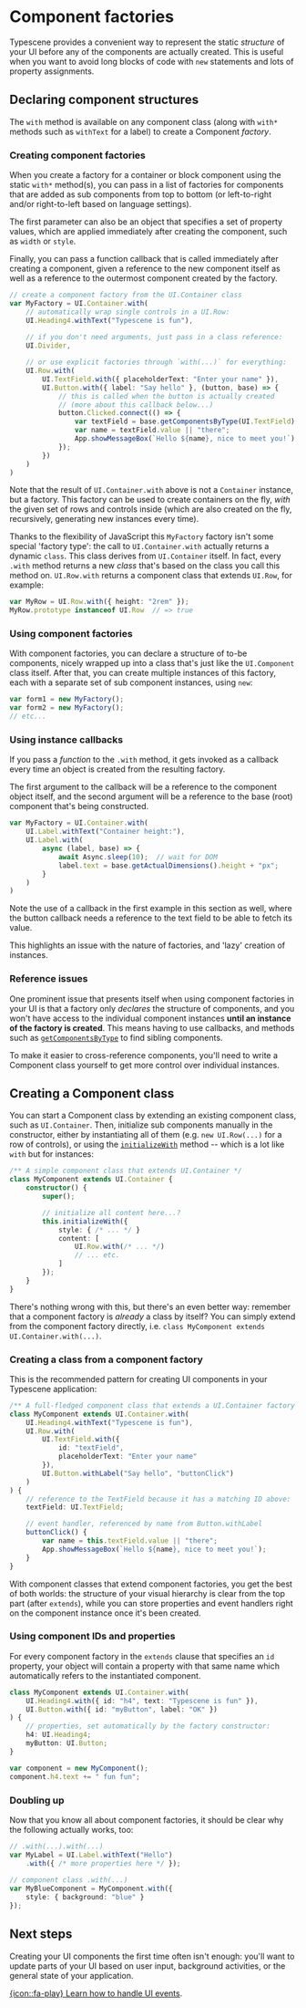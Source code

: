 # Component factories
<!-- id: start/ui/factories -->
<!-- sort: 02 -->

<!-- ## -->
<!-- type: intro -->
Typescene provides a convenient way to represent the static _structure_ of your UI before any of the components are actually created. This is useful when you want to avoid long blocks of code with `new` statements and lots of property assignments.

## Declaring component structures

The `with` method is available on any component class (along with `with*` methods such as `withText` for a label) to create a Component _factory_.

### Creating component factories
<!-- type: task -->

When you create a factory for a container or block component using the static `with*` method(s), you can pass in a list of factories for components that are added as sub components from top to bottom (or left-to-right and/or right-to-left based on language settings).

The first parameter can also be an object that specifies a set of property values, which are applied immediately after creating the component, such as `width` or `style`.

Finally, you can pass a function callback that is called immediately after creating a component, given a reference to the new component itself as well as a reference to the outermost component created by the factory.

<!-- ## -->
<!-- type: example -->
<!-- displayResult: MyFactory -->
```typescript
// create a component factory from the UI.Container class
var MyFactory = UI.Container.with(
    // automatically wrap single controls in a UI.Row:
    UI.Heading4.withText("Typescene is fun"),
    
    // if you don't need arguments, just pass in a class reference:
    UI.Divider,

    // or use explicit factories through `with(...)` for everything:
    UI.Row.with(
        UI.TextField.with({ placeholderText: "Enter your name" }),
        UI.Button.with({ label: "Say hello" }, (button, base) => {
            // this is called when the button is actually created
            // (more about this callback below...)
            button.Clicked.connect(() => {
                var textField = base.getComponentsByType(UI.TextField)[0];
                var name = textField.value || "there";
                App.showMessageBox(`Hello ${name}, nice to meet you!`);
            });
        })
    )
)
```

<!-- ## -cont'd -->
Note that the result of `UI.Container.with` above is not a `Container` instance, but a factory. This factory can be used to create containers on the fly, _with_ the given set of rows and controls inside (which are also created on the fly, recursively, generating new instances every time).

Thanks to the flexibility of JavaScript this `MyFactory` factory isn't some special 'factory type': the call to `UI.Container.with` actually returns a dynamic `class`. This class derives from `UI.Container` itself. In fact, every `.with` method returns a new _class_ that's based on the class you call this method on. `UI.Row.with` returns a component class that extends `UI.Row`, for example:

```typescript
var MyRow = UI.Row.with({ height: "2rem" });
MyRow.prototype instanceof UI.Row  // => true
```

### Using component factories
<!-- type: task -->

With component factories, you can declare a structure of to-be components, nicely wrapped up into a class that's just like the `UI.Component` class itself. After that, you can create multiple instances of this factory, each with a separate set of sub component instances, using `new`:

```typescript
var form1 = new MyFactory();
var form2 = new MyFactory();
// etc...
```

### Using instance callbacks
<!-- type: task -->

If you pass a _function_ to the `.with` method, it gets invoked as a callback every time an object is created from the resulting factory.

The first argument to the callback will be a reference to the component object itself, and the second argument will be a reference to the base (root) component that's being constructed.

```typescript
var MyFactory = UI.Container.with(
    UI.Label.withText("Container height:"),
    UI.Label.with(
        async (label, base) => {
            await Async.sleep(10);  // wait for DOM
            label.text = base.getActualDimensions().height + "px";
        }
    )
)
```

Note the use of a callback in the first example in this section as well, where the button callback needs a reference to the text field to be able to fetch its value.

This highlights an issue with the nature of factories, and 'lazy' creation of instances.

### Reference issues
<!-- type: note -->

One prominent issue that presents itself when using component factories in your UI is that a factory only _declares_ the structure of components, and you won't have access to the individual component instances **until an instance of the factory is created**. This means having to use callbacks, and methods such as [`getComponentsByType`](~/UI.Component/getComponentsByType) to find sibling components.

To make it easier to cross-reference components, you'll need to write a Component class yourself to get more control over individual instances.


## Creating a Component class

You can start a Component class by extending an existing component class, such as `UI.Container`. Then, initialize sub components manually in the constructor, either by instantiating all of them (e.g. `new UI.Row(...)` for a row of controls), or using the [`initializeWith`](~/UI.Component/initializeWith) method -- which is a lot like `with` but for instances:

```typescript
/** A simple component class that extends UI.Container */
class MyComponent extends UI.Container {
    constructor() {
        super();

        // initialize all content here...?
        this.initializeWith({
            style: { /* ... */ }
            content: [
                UI.Row.with(/* ... */)
                // ... etc.
            ]
        });
    }
}
```

There's nothing wrong with this, but there's an even better way: remember that a component factory is _already_ a class by itself? You can simply extend from the component factory directly, i.e. `class MyComponent extends UI.Container.with(...)`.

### Creating a class from a component factory
<!-- type: task -->

This is the recommended pattern for creating UI components in your Typescene application:

<!-- ## -->
<!-- type: example -->
<!-- displayResult: MyComponent -->
```typescript
/** A full-fledged component class that extends a UI.Container factory */
class MyComponent extends UI.Container.with(
    UI.Heading4.withText("Typescene is fun"),
    UI.Row.with(
        UI.TextField.with({
            id: "textField",
            placeholderText: "Enter your name"
        }),
        UI.Button.withLabel("Say hello", "buttonClick")
    )
) {
    // reference to the TextField because it has a matching ID above:
    textField: UI.TextField;

    // event handler, referenced by name from Button.withLabel
    buttonClick() {
        var name = this.textField.value || "there";
        App.showMessageBox(`Hello ${name}, nice to meet you!`);
    }
}
```

<!-- ## -cont'd -->
With component classes that extend component factories, you get the best of both worlds: the structure of your visual hierarchy is clear from the top part (after `extends`), while you can store properties and event handlers right on the component instance once it's been created.

### Using component IDs and properties
<!-- type: task -->

For every component factory in the `extends` clause that specifies an `id` property, your object will contain a property with that same name which automatically refers to the instantiated component.

```typescript
class MyComponent extends UI.Container.with(
    UI.Heading4.with({ id: "h4", text: "Typescene is fun" }),
    UI.Button.with({ id: "myButton", label: "OK" })
) {
    // properties, set automatically by the factory constructor:
    h4: UI.Heading4;
    myButton: UI.Button;
}

var component = new MyComponent();
component.h4.text += " fun fun";
```

### Doubling up
<!-- type: task -->

Now that you know all about component factories, it should be clear why the following actually works, too:

```typescript
// .with(...).with(...)
var MyLabel = UI.Label.withText("Hello")
    .with({ /* more properties here */ });
    
// component class .with(...)
var MyBlueComponent = MyComponent.with({
    style: { background: "blue" }
});
```

## Next steps

Creating your UI components the first time often isn't enough: you'll want to update parts of your UI based on user input, background activities, or the general state of your application.

[{icon::fa-play} Learn how to handle UI events](~/start/ui/events).
